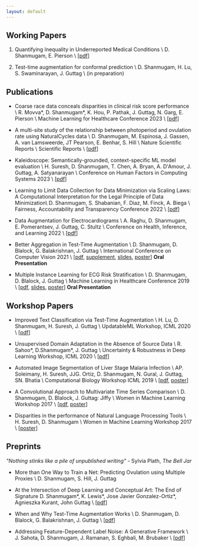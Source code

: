 ```yaml
---
layout: default
---
```


## Working Papers

1. Quantifying Inequality in Underreported Medical Conditions \\
D. Shanmugam, E. Pierson \\
[[pdf](https://arxiv.org/abs/2110.04133)] 

2. Test-time augmentation for conformal prediction \\
D. Shanmugam, H. Lu, S. Swaminarayan, J. Guttag \\
(in preparation)

## Publications

- Coarse race data conceals disparities in clinical risk score performance \\
R. Movva\*, D. Shanmugam\*, K. Hou, P. Pathak, J. Guttag, N. Garg, E. Pierson \\
Machine Learning for Healthcare Conference 2023 \\
[[pdf](https://arxiv.org/abs/2304.09270)]

- A multi-site study of the relationship between photoperiod and ovulation rate using NaturalCycles data \\
D. Shanmugam, M. Espinosa, J. Gassen, A. van Lamsweerde, JT Pearson, E. Benhar, S. Hill \\
Nature Scientific Reports \\
Scientific Reports \\
[[pdf](https://www.nature.com/articles/s41598-023-34940-z)]

- Kaleidoscope: Semantically-grounded, context-specific ML model evaluation \\
H. Suresh, D. Shanmugam, T. Chen, A. Bryan, A. D'Amour, J. Guttag, A. Satyanarayan \\
Conference on Human Factors in Computing Systems 2023 \\
[[pdf](https://doi.org/10.1145/3544548.3581482)]

- Learning to Limit Data Collection for Data Minimization via Scaling Laws: A Computational Interpretation for the Legal Principle  of Data Minimization\\
D. Shanmugam, S. Shabanian, F. Diaz, M. Finck, A. Biega \\
Fairness, Accountability and Transparency Conference 2022 \\
[[pdf](pdfs/facct_2022_lldc.pdf)]

- Data Augmentation for Electrocardiograms  \\
A. Raghu, D. Shanmugam, E. Pomerantsev, J. Guttag, C. Stultz \\
Conference on Health, Inference, and Learning 2022 \\
[[pdf](https://arxiv.org/abs/2204.04360)]

- Better Aggregation in Test-Time Augmentation \\
D. Shanmugam, D. Blalock, G. Balakrishnan, J. Guttag \\
International Conference on Computer Vision 2021 \\
[[pdf](pdfs/tta_iccv_2021.pdf), [supplement](pdfs/2021_ICCV_TTA_supplement.pdf), [slides](pdfs/tta_iccv_slides.pdf), [poster](pdfs/tta_iccv_poster.pdf)] **Oral Presentation**

- Multiple Instance Learning for ECG Risk Stratification \\
D. Shanmugam, D. Blalock, J. Guttag \\
Machine Learning in Healthcare Conference 2019 \\
[[pdf](pdfs/ecg_mlhc_2019.pdf), [slides](pdfs/ecg_mlhc_slides.pdf), [poster](pdfs/ecg_mlhc_poster.pdf)] **Oral Presentation**

## Workshop Papers

- Improved Text Classification via Test-Time Augmentation \\
H. Lu, D. Shanmugam, H. Suresh, J. Guttag \\
UpdatableML Workshop, ICML 2020 \\
[[pdf](https://arxiv.org/abs/2206.13607)]

- Unsupervised Domain Adaptation in the Absence of Source Data \\
R. Sahoo\*, D.Shanmugam\*, J. Guttag \\
Uncertainty & Robustness in Deep Learning Workshop, ICML 2020 \\
[[pdf](pdfs/udl_icml_2020.pdf)]

- Automated Image Segmentation of Liver Stage Malaria Infection \\
AP. Soleimany, H. Suresh, JJG. Ortiz, D. Shanmugam, N. Gural, J. Guttag, SN. Bhatia \\
Computational Biology Workshop ICML 2019 \\
[[pdf](pdfs/icml_workshop_2019.pdf), [poster](pdfs/icml_2019_poster.pdf)]

- A Convolutional Approach to Multivariate Time Series Comparison \\
D. Shanmugam, D. Blalock, J. Guttag: Jiffy \\
Women in Machine Learning Workshop 2017 \\
[[pdf](pdfs/jiffy.pdf), [poster](pdfs/jiffy_wiml_poster.pdf)]

- Disparities in the performance of Natural Language Processing Tools \\
H. Suresh, D. Shanmugam \\
Women in Machine Learning Workshop 2017 \\
[[poster](pdfs/wimlposter_2017.pdf)]

## Preprints 

_"Nothing stinks like a pile of unpublished writing"_ - Sylvia Plath, _The Bell Jar_

- More than One Way to Train a Net: Predicting Ovulation using Multiple Proxies \\
D. Shanmugam, S. Hill, J. Guttag



- At the Intersection of Deep Learning and Conceptual Art: The End of Signature
D.  Shanmugam\*, K. Lewis\*, Jose Javier Gonzalez-Ortiz\*, Agnieszka Kurant, John Guttag \\
[[pdf](https://arxiv.org/abs/2207.04312)]

- When and Why Test-Time Augmentation Works \\
D.  Shanmugam, D. Blalock, G. Balakrishnan, J. Guttag \\
[[pdf](pdfs/when_and_why.pdf)] 


- Addressing Feature-Dependent Label Noise: A Generative Framework \\
J. Sahota, D. Shanmugam, J. Ramanan, S. Eghbali, M. Brubaker \\
[[pdf](pdfs/KDD_2019_label_noise_correction.pdf)]